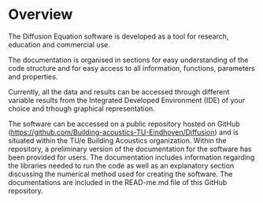 # Overview

The Diffusion Equation software is developed as a tool for research, education and commercial use.

The documentation is organised in sections for easy understanding of the code structure and for easy access to all information, functions, parameters and properties.

Currently, all the data and results can be accessed through different variable results from the Integrated Developed Environment (IDE) of your choice and trhough graphical representation.

The software can be accessed on a public repository hosted on GitHub (https://github.com/Building-acoustics-TU-Eindhoven/Diffusion) and is situated within the TU/e Building Acoustics organization. Within the repository, a preliminary version of the documentation for the software has been provided for users. The documentation includes information regarding the libraries needed to run the code as well as an explanatory section discussing the numerical method used for creating the software. The documentations are included in the READ-me.md file of this GitHub repository.